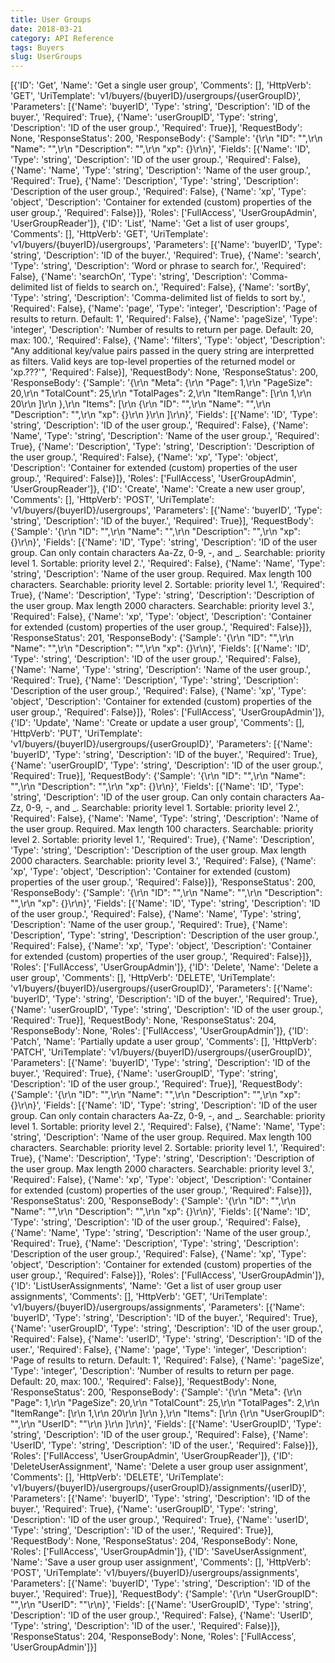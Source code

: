 ```yaml
---
title: User Groups
date: 2018-03-21
category: API Reference
tags: Buyers
slug: UserGroups
---
```

[{'ID': 'Get', 'Name': 'Get a single user group', 'Comments': [], 'HttpVerb': 'GET', 'UriTemplate': 'v1/buyers/{buyerID}/usergroups/{userGroupID}', 'Parameters': [{'Name': 'buyerID', 'Type': 'string', 'Description': 'ID of the buyer.', 'Required': True}, {'Name': 'userGroupID', 'Type': 'string', 'Description': 'ID of the user group.', 'Required': True}], 'RequestBody': None, 'ResponseStatus': 200, 'ResponseBody': {'Sample': '{\r\n  "ID": "",\r\n  "Name": "",\r\n  "Description": "",\r\n  "xp": {}\r\n}', 'Fields': [{'Name': 'ID', 'Type': 'string', 'Description': 'ID of the user group.', 'Required': False}, {'Name': 'Name', 'Type': 'string', 'Description': 'Name of the user group.', 'Required': True}, {'Name': 'Description', 'Type': 'string', 'Description': 'Description of the user group.', 'Required': False}, {'Name': 'xp', 'Type': 'object', 'Description': 'Container for extended (custom) properties of the user group.', 'Required': False}]}, 'Roles': ['FullAccess', 'UserGroupAdmin', 'UserGroupReader']}, {'ID': 'List', 'Name': 'Get a list of user groups', 'Comments': [], 'HttpVerb': 'GET', 'UriTemplate': 'v1/buyers/{buyerID}/usergroups', 'Parameters': [{'Name': 'buyerID', 'Type': 'string', 'Description': 'ID of the buyer.', 'Required': True}, {'Name': 'search', 'Type': 'string', 'Description': 'Word or phrase to search for.', 'Required': False}, {'Name': 'searchOn', 'Type': 'string', 'Description': 'Comma-delimited list of fields to search on.', 'Required': False}, {'Name': 'sortBy', 'Type': 'string', 'Description': 'Comma-delimited list of fields to sort by.', 'Required': False}, {'Name': 'page', 'Type': 'integer', 'Description': 'Page of results to return. Default: 1', 'Required': False}, {'Name': 'pageSize', 'Type': 'integer', 'Description': 'Number of results to return per page. Default: 20, max: 100.', 'Required': False}, {'Name': 'filters', 'Type': 'object', 'Description': "Any additional key/value pairs passed in the query string are interpretted as filters. Valid keys are top-level properties of the returned model or 'xp.???'", 'Required': False}], 'RequestBody': None, 'ResponseStatus': 200, 'ResponseBody': {'Sample': '{\r\n  "Meta": {\r\n    "Page": 1,\r\n    "PageSize": 20,\r\n    "TotalCount": 25,\r\n    "TotalPages": 2,\r\n    "ItemRange": [\r\n      1,\r\n      20\r\n    ]\r\n  },\r\n  "Items": [\r\n    {\r\n      "ID": "",\r\n      "Name": "",\r\n      "Description": "",\r\n      "xp": {}\r\n    }\r\n  ]\r\n}', 'Fields': [{'Name': 'ID', 'Type': 'string', 'Description': 'ID of the user group.', 'Required': False}, {'Name': 'Name', 'Type': 'string', 'Description': 'Name of the user group.', 'Required': True}, {'Name': 'Description', 'Type': 'string', 'Description': 'Description of the user group.', 'Required': False}, {'Name': 'xp', 'Type': 'object', 'Description': 'Container for extended (custom) properties of the user group.', 'Required': False}]}, 'Roles': ['FullAccess', 'UserGroupAdmin', 'UserGroupReader']}, {'ID': 'Create', 'Name': 'Create a new user group', 'Comments': [], 'HttpVerb': 'POST', 'UriTemplate': 'v1/buyers/{buyerID}/usergroups', 'Parameters': [{'Name': 'buyerID', 'Type': 'string', 'Description': 'ID of the buyer.', 'Required': True}], 'RequestBody': {'Sample': '{\r\n  "ID": "",\r\n  "Name": "",\r\n  "Description": "",\r\n  "xp": {}\r\n}', 'Fields': [{'Name': 'ID', 'Type': 'string', 'Description': 'ID of the user group. Can only contain characters Aa-Zz, 0-9, -, and _. Searchable: priority level 1. Sortable: priority level 2.', 'Required': False}, {'Name': 'Name', 'Type': 'string', 'Description': 'Name of the user group. Required. Max length 100 characters. Searchable: priority level 2. Sortable: priority level 1.', 'Required': True}, {'Name': 'Description', 'Type': 'string', 'Description': 'Description of the user group. Max length 2000 characters. Searchable: priority level 3.', 'Required': False}, {'Name': 'xp', 'Type': 'object', 'Description': 'Container for extended (custom) properties of the user group.', 'Required': False}]}, 'ResponseStatus': 201, 'ResponseBody': {'Sample': '{\r\n  "ID": "",\r\n  "Name": "",\r\n  "Description": "",\r\n  "xp": {}\r\n}', 'Fields': [{'Name': 'ID', 'Type': 'string', 'Description': 'ID of the user group.', 'Required': False}, {'Name': 'Name', 'Type': 'string', 'Description': 'Name of the user group.', 'Required': True}, {'Name': 'Description', 'Type': 'string', 'Description': 'Description of the user group.', 'Required': False}, {'Name': 'xp', 'Type': 'object', 'Description': 'Container for extended (custom) properties of the user group.', 'Required': False}]}, 'Roles': ['FullAccess', 'UserGroupAdmin']}, {'ID': 'Update', 'Name': 'Create or update a user group', 'Comments': [], 'HttpVerb': 'PUT', 'UriTemplate': 'v1/buyers/{buyerID}/usergroups/{userGroupID}', 'Parameters': [{'Name': 'buyerID', 'Type': 'string', 'Description': 'ID of the buyer.', 'Required': True}, {'Name': 'userGroupID', 'Type': 'string', 'Description': 'ID of the user group.', 'Required': True}], 'RequestBody': {'Sample': '{\r\n  "ID": "",\r\n  "Name": "",\r\n  "Description": "",\r\n  "xp": {}\r\n}', 'Fields': [{'Name': 'ID', 'Type': 'string', 'Description': 'ID of the user group. Can only contain characters Aa-Zz, 0-9, -, and _. Searchable: priority level 1. Sortable: priority level 2.', 'Required': False}, {'Name': 'Name', 'Type': 'string', 'Description': 'Name of the user group. Required. Max length 100 characters. Searchable: priority level 2. Sortable: priority level 1.', 'Required': True}, {'Name': 'Description', 'Type': 'string', 'Description': 'Description of the user group. Max length 2000 characters. Searchable: priority level 3.', 'Required': False}, {'Name': 'xp', 'Type': 'object', 'Description': 'Container for extended (custom) properties of the user group.', 'Required': False}]}, 'ResponseStatus': 200, 'ResponseBody': {'Sample': '{\r\n  "ID": "",\r\n  "Name": "",\r\n  "Description": "",\r\n  "xp": {}\r\n}', 'Fields': [{'Name': 'ID', 'Type': 'string', 'Description': 'ID of the user group.', 'Required': False}, {'Name': 'Name', 'Type': 'string', 'Description': 'Name of the user group.', 'Required': True}, {'Name': 'Description', 'Type': 'string', 'Description': 'Description of the user group.', 'Required': False}, {'Name': 'xp', 'Type': 'object', 'Description': 'Container for extended (custom) properties of the user group.', 'Required': False}]}, 'Roles': ['FullAccess', 'UserGroupAdmin']}, {'ID': 'Delete', 'Name': 'Delete a user group', 'Comments': [], 'HttpVerb': 'DELETE', 'UriTemplate': 'v1/buyers/{buyerID}/usergroups/{userGroupID}', 'Parameters': [{'Name': 'buyerID', 'Type': 'string', 'Description': 'ID of the buyer.', 'Required': True}, {'Name': 'userGroupID', 'Type': 'string', 'Description': 'ID of the user group.', 'Required': True}], 'RequestBody': None, 'ResponseStatus': 204, 'ResponseBody': None, 'Roles': ['FullAccess', 'UserGroupAdmin']}, {'ID': 'Patch', 'Name': 'Partially update a user group', 'Comments': [], 'HttpVerb': 'PATCH', 'UriTemplate': 'v1/buyers/{buyerID}/usergroups/{userGroupID}', 'Parameters': [{'Name': 'buyerID', 'Type': 'string', 'Description': 'ID of the buyer.', 'Required': True}, {'Name': 'userGroupID', 'Type': 'string', 'Description': 'ID of the user group.', 'Required': True}], 'RequestBody': {'Sample': '{\r\n  "ID": "",\r\n  "Name": "",\r\n  "Description": "",\r\n  "xp": {}\r\n}', 'Fields': [{'Name': 'ID', 'Type': 'string', 'Description': 'ID of the user group. Can only contain characters Aa-Zz, 0-9, -, and _. Searchable: priority level 1. Sortable: priority level 2.', 'Required': False}, {'Name': 'Name', 'Type': 'string', 'Description': 'Name of the user group. Required. Max length 100 characters. Searchable: priority level 2. Sortable: priority level 1.', 'Required': True}, {'Name': 'Description', 'Type': 'string', 'Description': 'Description of the user group. Max length 2000 characters. Searchable: priority level 3.', 'Required': False}, {'Name': 'xp', 'Type': 'object', 'Description': 'Container for extended (custom) properties of the user group.', 'Required': False}]}, 'ResponseStatus': 200, 'ResponseBody': {'Sample': '{\r\n  "ID": "",\r\n  "Name": "",\r\n  "Description": "",\r\n  "xp": {}\r\n}', 'Fields': [{'Name': 'ID', 'Type': 'string', 'Description': 'ID of the user group.', 'Required': False}, {'Name': 'Name', 'Type': 'string', 'Description': 'Name of the user group.', 'Required': True}, {'Name': 'Description', 'Type': 'string', 'Description': 'Description of the user group.', 'Required': False}, {'Name': 'xp', 'Type': 'object', 'Description': 'Container for extended (custom) properties of the user group.', 'Required': False}]}, 'Roles': ['FullAccess', 'UserGroupAdmin']}, {'ID': 'ListUserAssignments', 'Name': 'Get a list of user group user assignments', 'Comments': [], 'HttpVerb': 'GET', 'UriTemplate': 'v1/buyers/{buyerID}/usergroups/assignments', 'Parameters': [{'Name': 'buyerID', 'Type': 'string', 'Description': 'ID of the buyer.', 'Required': True}, {'Name': 'userGroupID', 'Type': 'string', 'Description': 'ID of the user group.', 'Required': False}, {'Name': 'userID', 'Type': 'string', 'Description': 'ID of the user.', 'Required': False}, {'Name': 'page', 'Type': 'integer', 'Description': 'Page of results to return. Default: 1', 'Required': False}, {'Name': 'pageSize', 'Type': 'integer', 'Description': 'Number of results to return per page. Default: 20, max: 100.', 'Required': False}], 'RequestBody': None, 'ResponseStatus': 200, 'ResponseBody': {'Sample': '{\r\n  "Meta": {\r\n    "Page": 1,\r\n    "PageSize": 20,\r\n    "TotalCount": 25,\r\n    "TotalPages": 2,\r\n    "ItemRange": [\r\n      1,\r\n      20\r\n    ]\r\n  },\r\n  "Items": [\r\n    {\r\n      "UserGroupID": "",\r\n      "UserID": ""\r\n    }\r\n  ]\r\n}', 'Fields': [{'Name': 'UserGroupID', 'Type': 'string', 'Description': 'ID of the user group.', 'Required': False}, {'Name': 'UserID', 'Type': 'string', 'Description': 'ID of the user.', 'Required': False}]}, 'Roles': ['FullAccess', 'UserGroupAdmin', 'UserGroupReader']}, {'ID': 'DeleteUserAssignment', 'Name': 'Delete a user group user assignment', 'Comments': [], 'HttpVerb': 'DELETE', 'UriTemplate': 'v1/buyers/{buyerID}/usergroups/{userGroupID}/assignments/{userID}', 'Parameters': [{'Name': 'buyerID', 'Type': 'string', 'Description': 'ID of the buyer.', 'Required': True}, {'Name': 'userGroupID', 'Type': 'string', 'Description': 'ID of the user group.', 'Required': True}, {'Name': 'userID', 'Type': 'string', 'Description': 'ID of the user.', 'Required': True}], 'RequestBody': None, 'ResponseStatus': 204, 'ResponseBody': None, 'Roles': ['FullAccess', 'UserGroupAdmin']}, {'ID': 'SaveUserAssignment', 'Name': 'Save a user group user assignment', 'Comments': [], 'HttpVerb': 'POST', 'UriTemplate': 'v1/buyers/{buyerID}/usergroups/assignments', 'Parameters': [{'Name': 'buyerID', 'Type': 'string', 'Description': 'ID of the buyer.', 'Required': True}], 'RequestBody': {'Sample': '{\r\n  "UserGroupID": "",\r\n  "UserID": ""\r\n}', 'Fields': [{'Name': 'UserGroupID', 'Type': 'string', 'Description': 'ID of the user group.', 'Required': False}, {'Name': 'UserID', 'Type': 'string', 'Description': 'ID of the user.', 'Required': False}]}, 'ResponseStatus': 204, 'ResponseBody': None, 'Roles': ['FullAccess', 'UserGroupAdmin']}]